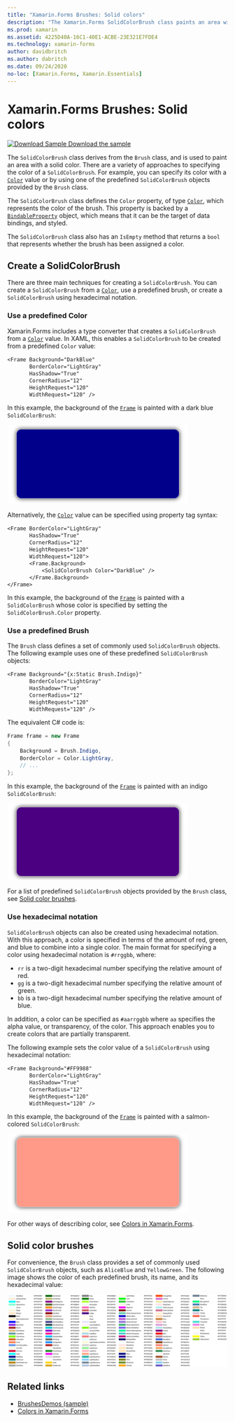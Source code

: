 ```yaml
---
title: "Xamarin.Forms Brushes: Solid colors"
description: "The Xamarin.Forms SolidColorBrush class paints an area with a solid color."
ms.prod: xamarin
ms.assetid: 4225D40A-16C1-40E1-ACBE-23E321E7FDE4
ms.technology: xamarin-forms
author: davidbritch
ms.author: dabritch
ms.date: 09/24/2020
no-loc: [Xamarin.Forms, Xamarin.Essentials]
---
```


# Xamarin.Forms Brushes: Solid colors

[![Download Sample](~/media/shared/download.png) Download the sample](/samples/xamarin/xamarin-forms-samples/userinterface-brushdemos/)

The `SolidColorBrush` class derives from the `Brush` class, and is used to paint an area with a solid color. There are a variety of approaches to specifying the color of a `SolidColorBrush`. For example, you can specify its color with a [`Color`](xref:Xamarin.Forms.Color) value or by using one of the predefined `SolidColorBrush` objects provided by the `Brush` class.

The `SolidColorBrush` class defines the `Color` property, of type [`Color`](xref:Xamarin.Forms.Color), which represents the color of the brush. This property is backed by a [`BindableProperty`](xref:Xamarin.Forms.BindableProperty) object, which means that it can be the target of data bindings, and styled.

The `SolidColorBrush` class also has an `IsEmpty` method that returns a `bool` that represents whether the brush has been assigned a color.

## Create a SolidColorBrush

There are three main techniques for creating a `SolidColorBrush`. You can create a `SolidColorBrush` from a [`Color`](xref:Xamarin.Forms.Color), use a predefined brush, or create a `SolidColorBrush` using hexadecimal notation.

### Use a predefined Color

Xamarin.Forms includes a type converter that creates a `SolidColorBrush` from a [`Color`](xref:Xamarin.Forms.Color) value. In XAML, this enables a `SolidColorBrush` to be created from a predefined `Color` value:

```xaml
<Frame Background="DarkBlue"
       BorderColor="LightGray"
       HasShadow="True"
       CornerRadius="12"
       HeightRequest="120"
       WidthRequest="120" />
```

In this example, the background of the [`Frame`](xref:Xamarin.Forms.Frame) is painted with a dark blue `SolidColorBrush`:

![Frame painted with a predefined Color](solidcolor-images/predefined-color.png)

Alternatively, the [`Color`](xref:Xamarin.Forms.Color) value can be specified using property tag syntax:

```xaml
<Frame BorderColor="LightGray"
       HasShadow="True"
       CornerRadius="12"
       HeightRequest="120"
       WidthRequest="120">
       <Frame.Background>
           <SolidColorBrush Color="DarkBlue" />
       </Frame.Background>
</Frame>
```

In this example, the background of the [`Frame`](xref:Xamarin.Forms.Frame) is painted with a `SolidColorBrush` whose color is specified by setting the `SolidColorBrush.Color` property.

### Use a predefined Brush

The `Brush` class defines a set of commonly used `SolidColorBrush` objects. The following example uses one of these predefined `SolidColorBrush` objects:

```xaml
<Frame Background="{x:Static Brush.Indigo}"
       BorderColor="LightGray"
       HasShadow="True"
       CornerRadius="12"
       HeightRequest="120"
       WidthRequest="120" />       
```

The equivalent C# code is:

```csharp
Frame frame = new Frame
{
    Background = Brush.Indigo,
    BorderColor = Color.LightGray,
    // ...
};
```

In this example, the background of the [`Frame`](xref:Xamarin.Forms.Frame) is painted with an indigo `SolidColorBrush`:

![Frame painted with a predefined SolidColorBrush](solidcolor-images/predefined-brush.png)

For a list of predefined `SolidColorBrush` objects provided by the `Brush` class, see [Solid color brushes](#solid-color-brushes).

### Use hexadecimal notation

`SolidColorBrush` objects can also be created using hexadecimal notation. With this approach, a color is specified in terms of the amount of red, green, and blue to combine into a single color. The main format for specifying a color using hexadecimal notation is `#rrggbb`, where:

- `rr` is a two-digit hexadecimal number specifying the relative amount of red.
- `gg` is a two-digit hexadecimal number specifying the relative amount of green.
- `bb` is a two-digit hexadecimal number specifying the relative amount of blue.

In addition, a color can be specified as `#aarrggbb` where `aa` specifies the alpha value, or transparency, of the color. This approach enables you to create colors that are partially transparent.

The following example sets the color value of a `SolidColorBrush` using hexadecimal notation:

```xaml
<Frame Background="#FF9988"
       BorderColor="LightGray"
       HasShadow="True"
       CornerRadius="12"
       HeightRequest="120"
       WidthRequest="120" />
```

In this example, the background of the [`Frame`](xref:Xamarin.Forms.Frame) is painted with a salmon-colored `SolidColorBrush`:

![Frame painted with a SolidColorBrush created using hexadecimal notation](solidcolor-images/hex.png)

For other ways of describing color, see [Colors in Xamarin.Forms](~/xamarin-forms/user-interface/colors.md).

## Solid color brushes

For convenience, the `Brush` class provides a set of commonly used `SolidColorBrush` objects, such as `AliceBlue` and `YellowGreen`. The following image shows the color of each predefined brush, its name, and its hexadecimal value:

[![Color table including a color swatch, color name, and hexadecimal value](solidcolor-images/solidcolorbrushes.png)](solidcolor-images/solidcolorbrushes-large.png#lightbox)

## Related links

- [BrushesDemos (sample)](/samples/xamarin/xamarin-forms-samples/userinterface-brushdemos/)
- [Colors in Xamarin.Forms](~/xamarin-forms/user-interface/colors.md)
